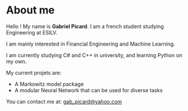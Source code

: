 # About me

Hello ! My name is **Gabriel Picard**. I am a french student studying Engineering at ESILV.

I am mainly interested in Financial Engineering and Machine Learning. 

I am currently studying C# and C++ in university, and learning Python on my own.

My current projets are:
- A Markowitz model package
- A modular Neural Network that can be used for diverse tasks

You can contact me at: gab_picard@yahoo.com
